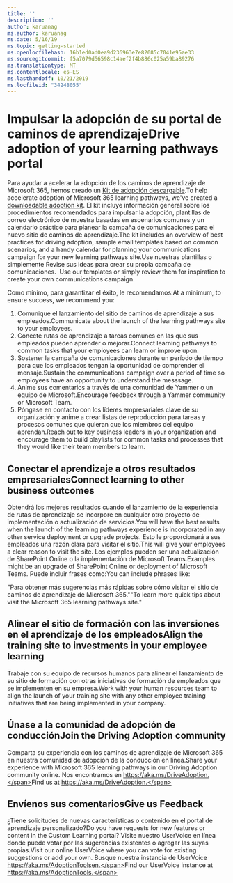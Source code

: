 ```yaml
---
title: ''
description: ''
author: karuanag
ms.author: karuanag
ms.date: 5/16/19
ms.topic: getting-started
ms.openlocfilehash: 16b1ed0ad0ea9d236963e7e82085c7041e95ae33
ms.sourcegitcommit: f5a7079d56598c14aef2f4b886c025a59ba89276
ms.translationtype: MT
ms.contentlocale: es-ES
ms.lasthandoff: 10/21/2019
ms.locfileid: "34248055"
---
```

# <a name="drive-adoption-of-your-learning-pathways-portal"></a><span data-ttu-id="9cc1f-101">Impulsar la adopción de su portal de caminos de aprendizaje</span><span class="sxs-lookup"><span data-stu-id="9cc1f-101">Drive adoption of your learning pathways portal</span></span>

<span data-ttu-id="9cc1f-102">Para ayudar a acelerar la adopción de los caminos de aprendizaje de Microsoft 365, hemos creado un [Kit de adopción descargable](https://teamworktools.azurewebsites.net/m365lp/m365lpadoptionkit.zip).</span><span class="sxs-lookup"><span data-stu-id="9cc1f-102">To help accelerate adoption of Microsoft 365 learning pathways, we've created a [downloadable adoption kit](https://teamworktools.azurewebsites.net/m365lp/m365lpadoptionkit.zip).</span></span> <span data-ttu-id="9cc1f-103">El kit incluye información general sobre los procedimientos recomendados para impulsar la adopción, plantillas de correo electrónico de muestra basadas en escenarios comunes y un calendario práctico para planear la campaña de comunicaciones para el nuevo sitio de caminos de aprendizaje.</span><span class="sxs-lookup"><span data-stu-id="9cc1f-103">The kit includes an overview of best practices for driving adoption, sample email templates based on common scenarios, and a handy calendar for planning your communications campaign for your new learning pathways site.</span></span><span data-ttu-id="9cc1f-104">Use nuestras plantillas o simplemente Revise sus ideas para crear su propia campaña de comunicaciones.</span><span class="sxs-lookup"><span data-stu-id="9cc1f-104">  Use our templates or simply review them for inspiration to create your own communications campaign.</span></span>  

<span data-ttu-id="9cc1f-105">Como mínimo, para garantizar el éxito, le recomendamos:</span><span class="sxs-lookup"><span data-stu-id="9cc1f-105">At a minimum, to ensure success, we recommend you:</span></span>

1. <span data-ttu-id="9cc1f-106">Comunique el lanzamiento del sitio de caminos de aprendizaje a sus empleados.</span><span class="sxs-lookup"><span data-stu-id="9cc1f-106">Communicate about the launch of the learning pathways site to your employees.</span></span>  
2. <span data-ttu-id="9cc1f-107">Conecte rutas de aprendizaje a tareas comunes en las que sus empleados pueden aprender o mejorar.</span><span class="sxs-lookup"><span data-stu-id="9cc1f-107">Connect learning pathways to common tasks that your employees can learn or improve upon.</span></span>
3. <span data-ttu-id="9cc1f-108">Sostener la campaña de comunicaciones durante un período de tiempo para que los empleados tengan la oportunidad de comprender el mensaje.</span><span class="sxs-lookup"><span data-stu-id="9cc1f-108">Sustain the communications campaign over a period of time so employees have an opportunity to understand the messsage.</span></span>
4. <span data-ttu-id="9cc1f-109">Anime sus comentarios a través de una comunidad de Yammer o un equipo de Microsoft.</span><span class="sxs-lookup"><span data-stu-id="9cc1f-109">Encourage feedback through a Yammer community or Microsoft Team.</span></span> 
5. <span data-ttu-id="9cc1f-110">Póngase en contacto con los líderes empresariales clave de su organización y anime a crear listas de reproducción para tareas y procesos comunes que quieran que los miembros del equipo aprendan.</span><span class="sxs-lookup"><span data-stu-id="9cc1f-110">Reach out to key business leaders in your organization and encourage them to build playlists for common tasks and processes that they would like their team members to learn.</span></span>  

## <a name="connect-learning-to-other-business-outcomes"></a><span data-ttu-id="9cc1f-111">Conectar el aprendizaje a otros resultados empresariales</span><span class="sxs-lookup"><span data-stu-id="9cc1f-111">Connect learning to other business outcomes</span></span>
<span data-ttu-id="9cc1f-112">Obtendrá los mejores resultados cuando el lanzamiento de la experiencia de rutas de aprendizaje se incorpore en cualquier otro proyecto de implementación o actualización de servicios.</span><span class="sxs-lookup"><span data-stu-id="9cc1f-112">You will have the best results when the launch of the learning pathways experience is incorporated in any other service deployment or upgrade projects.</span></span>  <span data-ttu-id="9cc1f-113">Esto le proporcionará a sus empleados una razón clara para visitar el sitio.</span><span class="sxs-lookup"><span data-stu-id="9cc1f-113">This will give your employees a clear reason to visit the site.</span></span>  <span data-ttu-id="9cc1f-114">Los ejemplos pueden ser una actualización de SharePoint Online o la implementación de Microsoft Teams.</span><span class="sxs-lookup"><span data-stu-id="9cc1f-114">Examples might be an upgrade of SharePoint Online or deployment of Microsoft Teams.</span></span>  <span data-ttu-id="9cc1f-115">Puede incluir frases como:</span><span class="sxs-lookup"><span data-stu-id="9cc1f-115">You can include phrases like:</span></span>

<span data-ttu-id="9cc1f-116">"Para obtener más sugerencias más rápidas <Insert service name here> sobre cómo visitar el sitio de caminos de aprendizaje de Microsoft 365."</span><span class="sxs-lookup"><span data-stu-id="9cc1f-116">"To learn more quick tips about <Insert service name here> visit the Microsoft 365 learning pathways site."</span></span> 

## <a name="align-the-training-site-to-investments-in-your-employee-learning"></a><span data-ttu-id="9cc1f-117">Alinear el sitio de formación con las inversiones en el aprendizaje de los empleados</span><span class="sxs-lookup"><span data-stu-id="9cc1f-117">Align the training site to investments in your employee learning</span></span> 

<span data-ttu-id="9cc1f-118">Trabaje con su equipo de recursos humanos para alinear el lanzamiento de su sitio de formación con otras iniciativas de formación de empleados que se implementen en su empresa.</span><span class="sxs-lookup"><span data-stu-id="9cc1f-118">Work with your human resources team to align the launch of your training site with any other employee training initiatives that are being implemented in your company.</span></span> 

## <a name="join-the-driving-adoption-community"></a><span data-ttu-id="9cc1f-119">Únase a la comunidad de adopción de conducción</span><span class="sxs-lookup"><span data-stu-id="9cc1f-119">Join the Driving Adoption community</span></span>

<span data-ttu-id="9cc1f-120">Comparta su experiencia con los caminos de aprendizaje de Microsoft 365 en nuestra comunidad de adopción de la conducción en línea.</span><span class="sxs-lookup"><span data-stu-id="9cc1f-120">Share your experience with Microsoft 365 learning pathways in our Driving Adoption community online.</span></span>  <span data-ttu-id="9cc1f-121">Nos encontramos en https://aka.ms/DriveAdoption.</span><span class="sxs-lookup"><span data-stu-id="9cc1f-121">Find us at https://aka.ms/DriveAdoption.</span></span>

## <a name="give-us-feedback"></a><span data-ttu-id="9cc1f-122">Envíenos sus comentarios</span><span class="sxs-lookup"><span data-stu-id="9cc1f-122">Give us Feedback</span></span>

<span data-ttu-id="9cc1f-123">¿Tiene solicitudes de nuevas características o contenido en el portal de aprendizaje personalizado?</span><span class="sxs-lookup"><span data-stu-id="9cc1f-123">Do you have requests for new features or content in the Custom Learning portal?</span></span>  <span data-ttu-id="9cc1f-124">Visite nuestro UserVoice en línea donde puede votar por las sugerencias existentes o agregar las suyas propias.</span><span class="sxs-lookup"><span data-stu-id="9cc1f-124">Visit our online UserVoice where you can vote for existing suggestions or add your own.</span></span>  <span data-ttu-id="9cc1f-125">Busque nuestra instancia de UserVoice https://aka.ms/AdoptionToolsen.</span><span class="sxs-lookup"><span data-stu-id="9cc1f-125">Find our UserVoice instance at https://aka.ms/AdoptionTools.</span></span>
